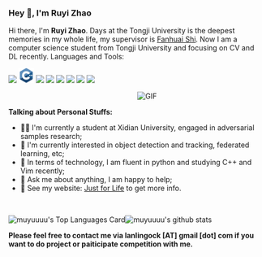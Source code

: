 ### Hey 👋, I'm Ruyi Zhao

<!-- <a href="https://codeforces.com/profile/im0qianqian">
  <img align="left" alt="im0qianqian's Codeforces" width="22px" src="https://cdn.jsdelivr.net/npm/simple-icons@v3/icons/codeforces.svg" />
</a>
<a href="https://leetcode.com/im0qianqian/">
  <img align="left" alt="im0qianqian's Leetcode" width="22px" src="https://cdn.jsdelivr.net/npm/simple-icons@v3/icons/leetcode.svg" />
</a>
<a href="https://www.codechef.com/users/im0qianqian">
  <img align="left" alt="im0qianqian's Codechef" width="22px" src="https://cdn.jsdelivr.net/npm/simple-icons@v3/icons/codechef.svg" />
</a>
<a href="https://www.topcoder.com/members/im0qianqian">
  <img align="left" alt="im0qianqian's TopCoder" width="22px" src="https://cdn.jsdelivr.net/npm/simple-icons@v3/icons/topcoder.svg" />
</a>
<a href="https://www.zhihu.com/people/im0qianqian">
  <img align="left" alt="im0qianqian's Zhihu" width="22px" src="https://cdn.jsdelivr.net/npm/simple-icons@v3/icons/zhihu.svg" />
</a>
<a href="https://www.linkedin.com/in/%E5%89%8D-%E8%B5%B5-555166141/">
  <img align="left" alt="im0qianqian's Linkedin" width="22px" src="https://cdn.jsdelivr.net/npm/simple-icons@v3/icons/linkedin.svg" />
</a>
<a href="https://github.com/im0qianqian">
  <img align="left" alt="im0qianqian's Github" width="22px" src="https://cdn.jsdelivr.net/npm/simple-icons@v3/icons/github.svg" />
</a>
<a href="https://www.hackerrank.com/im0qianqian">
  <img align="left" alt="im0qianqian's HackerRank" width="22px" src="https://cdn.jsdelivr.net/npm/simple-icons@v3/icons/hackerrank.svg" />
</a> -->

<!-- <br /> -->
<!-- <br /> -->

Hi there, I'm **Ruyi Zhao**. Days at the Tongji University is the deepest memories in my whole life, my supervisor is [Fanhuai Shi](https://baike.baidu.com/item/%E7%9F%B3%E7%B9%81%E6%A7%90/49755710?fr=aladdin). Now I am a computer science student from Tongji University and focusing on CV and DL recently. Languages and Tools:

<code><img height="30" src="https://upload.wikimedia.org/wikipedia/commons/thumb/c/c3/Python-logo-notext.svg/220px-Python-logo-notext.svg.png"></code>
<code><img height="30" src="https://raw.githubusercontent.com/github/explore/80688e429a7d4ef2fca1e82350fe8e3517d3494d/topics/cpp/cpp.png"></code>
<code><img height="30" src="https://image.baidu.com/search/detail?ct=503316480&z=0&ipn=d&word=matlab%20logo&hs=0&pn=0&spn=0&di=7108135681917976577&pi=0&rn=1&tn=baiduimagedetail&is=0%2C0&ie=utf-8&oe=utf-8&cl=2&lm=-1&cs=2870499667%2C2914957681&os=3210445293%2C3548667302&simid=3457357468%2C188502790&adpicid=0&lpn=0&ln=30&fr=ala&fm=&sme=&cg=&bdtype=0&oriquery=matlab%20logo&objurl=https%3A%2F%2Fgimg2.baidu.com%2Fimage_search%2Fsrc%3Dhttp%3A%2F%2Fdata.educoder.net%2Fapi%2Fattachments%2F180813%26refer%3Dhttp%3A%2F%2Fdata.educoder.net%26app%3D2002%26size%3Df9999%2C10000%26q%3Da80%26n%3D0%26g%3D0n%26fmt%3Dauto%3Fsec%3D1658509477%26t%3D09e72fa6ffe3e220e53f0fab6eef2e20&fromurl=ippr_z2C%24qAzdH3FAzdH3Fooo_z%26e3Bj17v51j6_z%26e3BgjpAzdH3Ffitx7gfAzdH3F0kefc92oAzdH3Fviwssjg2jf&gsm=1&islist=&querylist=&dyTabStr=MCwzLDEsNiw0LDUsMiw3LDgsOQ%3D%3D"></code>
<code><img height="30" src="https://upload.wikimedia.org/wikipedia/commons/thumb/9/92/LaTeX_logo.svg/1599px-LaTeX_logo.svg.png"></code>
<code><img height="30" src="https://upload.wikimedia.org/wikipedia/commons/thumb/7/74/Arch_Linux_logo.svg/250px-Arch_Linux_logo.svg.png"></code>
<code><img height="30" src="https://upload.wikimedia.org/wikipedia/commons/9/96/Pytorch_logo.png"></code>
<code><img height="30" src="https://upload.wikimedia.org/wikipedia/commons/4/4f/Neovim-logo.svg"></code>
<code><img height="30" src="https://www.qt.io/hubfs/qt-design-system/assets/logos/qt-logo.svg"></code>


<img align="right" alt="GIF" width="250px" src="https://i.pinimg.com/originals/e4/26/70/e426702edf874b181aced1e2fa5c6cde.gif" />
<br />

**Talking about Personal Stuffs:**

- 👨‍💻 I'm currently a student at Xidian University, engaged in adversarial samples research;
- 🌱 I'm currently interested in object detection and tracking, federated learning, etc;
- 🤔 In terms of technology, I am fluent in python and studying C++ and Vim recently;
- 💬 Ask me about anything, I am happy to help;
- 📝 See my website: [Just for Life](https://muyuuuu.github.io) to get more info.

<br />

![muyuuuu's Top Languages Card](https://github-readme-stats.vercel.app/api/top-langs/?username=muyuuuu&langs_count=10&hide=Jupyter%20Notebook&hide_border=true&exclude_repo&layout=compact&custom_title=Most%20Used%20Languages%20(Top%2010))![muyuuuu's github stats](https://github-readme-stats.vercel.app/api?username=muyuuuu&show_icons=true&hide_border=true&include_all_commits=true)

**Please feel free to contact me via lanlingock [AT] gmail [dot] com if you want to do project or paiticipate competition with me.**